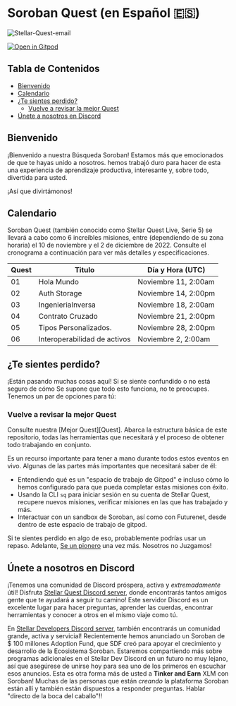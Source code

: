 # Soroban Quest (en Español 🇪🇸) <!-- omit in toc -->

![Stellar-Quest-email](https://user-images.githubusercontent.com/4383610/200077219-de8e1f20-9878-4705-bec6-ced9a3904694.jpg)

[![Open in Gitpod](https://gitpod.io/button/open-in-gitpod.svg)][gitpod]

## Tabla de Contenidos <!-- omit in toc -->

- [Bienvenido](#bienvenido)
- [Calendario](#calendario)
- [¿Te sientes perdido?](#te-sientes-perdido)
  - [Vuelve a revisar la mejor Quest](#vuelve-a-revisar-la-mejor-quest)
- [Únete a nosotros en Discord](#únete-a-nosotros-en-discord)

## Bienvenido

¡Bienvenido a nuestra Búsqueda Soroban! Estamos más que emocionados de que te hayas unido a nosotros. hemos
trabajó duro para hacer de esta una experiencia de aprendizaje productiva, interesante y, sobre todo, divertida para usted.

¡Así que divirtámonos!

## Calendario

Soroban Quest (también conocido como Stellar Quest Live, Serie 5) se llevará a cabo como 6 increíbles
misiones, entre (dependiendo de su zona horaria) el 10 de noviembre y el 2 de diciembre de 2022.
Consulte el cronograma a continuación para ver más detalles y especificaciones.

| Quest | Titulo                      | Día y Hora    (UTC)  |
| ----- | --------------------------- | -------------------- |
| 01    | Hola Mundo                  | Noviembre 11, 2:00am |
| 02    | Auth Storage                | Noviembre 14, 2:00pm |
| 03    | IngenieriaInversa           | Noviembre 18, 2:00am |
| 04    | Contrato Cruzado            | Noviembre 21, 2:00pm |
| 05    | Tipos Personalizados.       | Noviembre 28, 2:00pm |
| 06    | Interoperabilidad de activos| Noviembre 2, 2:00am  |
 
## ¿Te sientes perdido?

¡Están pasando muchas cosas aquí! Si se siente confundido o no está seguro de cómo
Se supone que todo esto funciona, no te preocupes. Tenemos un par de opciones para
tú:

### Vuelve a revisar la mejor Quest

Consulte nuestra [Mejor Quest][Quest]. Abarca la estructura básica de este repositorio, todas las herramientas que necesitará 
y el proceso de obtener todo trabajando en conjunto.

Es un recurso importante para tener a mano durante todos estos eventos en vivo.
Algunas de las partes más importantes que necesitará saber de él:

- Entendiendo qué es un "espacio de trabajo de Gitpod" 
  e incluso cómo lo hemos configurado para que pueda completar estas misiones con éxito.
- Usando la CLI `sq` para iniciar sesión en su cuenta de Stellar Quest, recupere nuevos
  misiones, verificar misiones en las que has trabajado y más.
- Interactuar con un sandbox de Soroban, así como con Futurenet, desde dentro de este
  espacio de trabajo de gitpod.

Si te sientes perdido en algo de eso, probablemente podrías usar un repaso. Adelante,
[Se un pionero][pioneer] una vez más. Nosotros no Juzgamos!

## Únete a nosotros en Discord

¡Tenemos una comunidad de Discord próspera, activa y *extremadamente* útil! Disfruta
[Stellar Quest Discord server][discord], donde encontrarás tantos amigos
gente que te ayudará a seguir tu camino! Este servidor Discord es un excelente
lugar para hacer preguntas, aprender las cuerdas, encontrar herramientas y conocer a otros en el mismo
viaje como tú.

En [Stellar Developers Discord server][dev-discord], también encontrarás un
comunidad grande, activa y servicial! Recientemente hemos anunciado un Soroban de $ 100 millones
Adoption Fund, que SDF creó para apoyar el crecimiento y desarrollo de la
Ecosistema Soroban. Estaremos compartiendo más sobre programas adicionales en el
Stellar Dev Discord en un futuro no muy lejano, así que asegúrese de unirse hoy para
sea uno de los primeros en escuchar esos anuncios. Esta es otra forma más de
usted a **Tinker and Earn** XLM con Soroban! Muchas de las personas que están *creando*
la plataforma Soroban están allí y también están dispuestos a responder preguntas. 
Hablar "directo de la boca del caballo"!!

[gitpod]: https://gitpod.io/#ENV=prod/https://github.com/tyvdh/soroban-quest
[pioneer]: https://github.com/tyvdh/soroban-quest--pioneer
[discord]: https://discord.gg/8FhvuKb
[dev-discord]: https://discord.gg/stellardev
